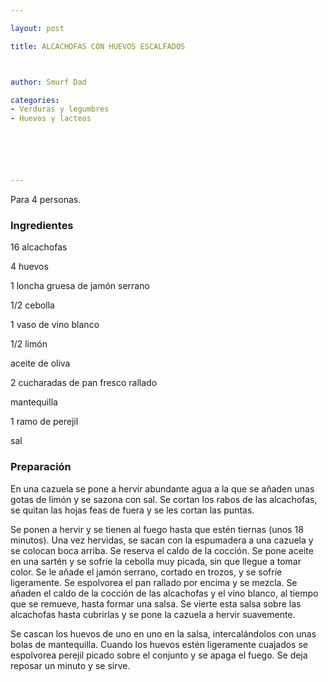 ```yaml
---

layout: post

title: ALCACHOFAS CON HUEVOS ESCALFADOS



author: Smurf Dad

categories:
- Verduras y legumbres
- Huevos y lacteos






---
```


Para 4 personas.

<h3>Ingredientes</h3>

16 alcachofas

4 huevos

1 loncha gruesa de jamón serrano

1/2 cebolla

1 vaso de vino blanco

1/2 limón

aceite de oliva

2 cucharadas de pan fresco rallado

mantequilla

1 ramo de perejil

sal

<h3>Preparación</h3>

En una cazuela se pone a hervir abundante agua a la que se añaden unas gotas de limón y se sazona con sal. Se cortan los rabos de las alcachofas, se quitan las hojas feas de fuera y se les cortan las puntas.

Se ponen a hervir y se tienen al fuego hasta que estén tiernas (unos 18 minutos). Una vez hervidas, se sacan con la espumadera a una cazuela y se colocan boca arriba. Se reserva el caldo de la cocción. Se pone aceite en una sartén y se sofríe la cebolla muy picada, sin que llegue a tomar color. Se le añade el jamón serrano, cortado en trozos, y se sofríe ligeramente. Se espolvorea el pan rallado por encima y se mezcla. Se añaden el caldo de la cocción de las alcachofas y el vino blanco, al tiempo que se remueve, hasta formar una salsa. Se vierte esta salsa sobre las alcachofas hasta cubrirlas y se pone la cazuela a hervir suavemente.

Se cascan los huevos de uno en uno en la salsa, intercalándolos con unas bolas de mantequilla. Cuando los huevos estén ligeramente cuajados se espolvorea perejil picado sobre el conjunto y se apaga el fuego. Se deja reposar un minuto y se sirve.
